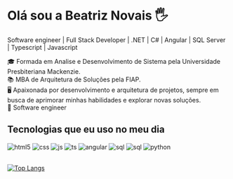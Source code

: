 # Olá sou a Beatriz Novais 🖐️
Software engineer | Full Stack Developer | .NET | C# | Angular | SQL Server | Typescript | Javascript

🎓 Formada em Analise e Desenvolvimento de Sistema pela Universidade Presbiteriana Mackenzie.<br/>
📚 MBA de Arquitetura de Soluções pela FIAP.<br/>
🖥️ Apaixonada por desenvolvimento e arquitetura de projetos, sempre em busca de aprimorar minhas habilidades e explorar novas soluções.<br/>
💼 Software engineer

## Tecnologias que eu uso no meu dia
<div style="display: inline_block">
  <img align="center" alt="html5" src="https://img.shields.io/badge/HTML5-E34F26?style=for-the-badge&logo=html5&logoColor=white" />
  <img align="center" alt="css" src="https://img.shields.io/badge/CSS3-1572B6?style=for-the-badge&logo=css3&logoColor=white" />
  <img align="center" alt="js" src="https://img.shields.io/badge/JavaScript-F7DF1E?style=for-the-badge&logo=javascript&logoColor=black" />
  <img align="center" alt="ts" src="https://img.shields.io/badge/TypeScript-007ACC?style=for-the-badge&logo=typescript&logoColor=white" />
  <img align="center" alt="angular" src="https://img.shields.io/badge/Angular-DD0031?style=for-the-badge&logo=angular&logoColor=white" />
  <img align="center" alt="sql" src="https://img.shields.io/badge/.NET-5C2D91?style=for-the-badge&logo=.net&logoColor=white"/>
  <img align="center" alt="sql" src="https://img.shields.io/badge/Microsoft_SQL_Server-CC2927?style=for-the-badge&logo=microsoft-sql-server&logoColor=white" />
  <img align="center" alt="python" src="https://img.shields.io/badge/Python-3776AB?style=for-the-badge&logo=python&logoColor=white"/>
</div><br/>

[![Top Langs](https://github-readme-stats.vercel.app/api/top-langs/?username=bnovais14\&layout=donut-vertical)](https://github.com/bnovais14/github-readme-stats)
